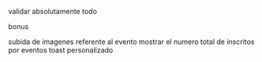 
validar absolutamente todo

bonus

subida de imagenes referente al evento
mostrar el numero total de inscritos por eventos
toast personalizado 